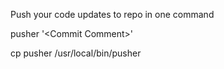 Push your code updates to repo in one command 

pusher '<Commit Comment\>'

cp pusher /usr/local/bin/pusher
